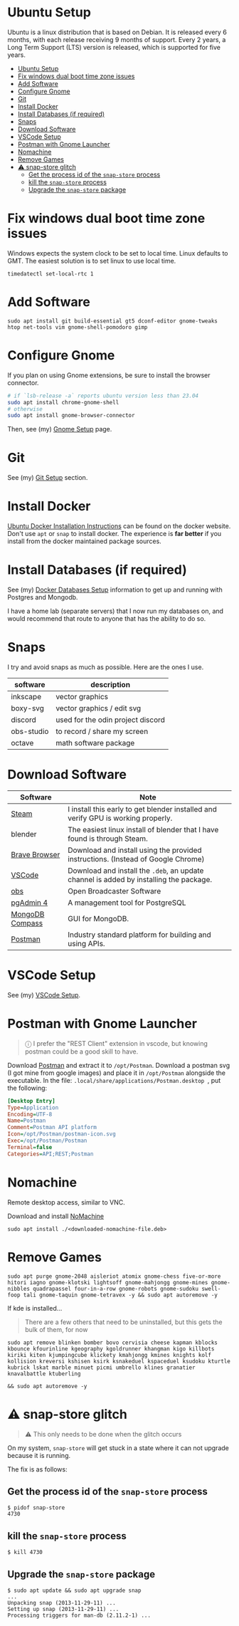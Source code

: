 # Ubuntu Setup

Ubuntu is a linux distribution that is based on Debian. It is released every 6 months, with each release receiving 9 months of support. Every 2 years, a Long Term Support (LTS) version is released, which is supported for five years.

- [Ubuntu Setup](#ubuntu-setup)
- [Fix windows dual boot time zone issues](#fix-windows-dual-boot-time-zone-issues)
- [Add Software](#add-software)
- [Configure Gnome](#configure-gnome)
- [Git](#git)
- [Install Docker](#install-docker)
- [Install Databases (if required)](#install-databases-if-required)
- [Snaps](#snaps)
- [Download Software](#download-software)
- [VSCode Setup](#vscode-setup)
- [Postman with Gnome Launcher](#postman-with-gnome-launcher)
- [Nomachine](#nomachine)
- [Remove Games](#remove-games)
- [⚠️ snap-store glitch](#️-snap-store-glitch)
  - [Get the process id of the `snap-store` process](#get-the-process-id-of-the-snap-store-process)
  - [kill the `snap-store` process](#kill-the-snap-store-process)
  - [Upgrade the `snap-store` package](#upgrade-the-snap-store-package)

# Fix windows dual boot time zone issues

Windows expects the system clock to be set to local time. Linux defaults to GMT. The easiest solution is to set linux to use local time.

```
timedatectl set-local-rtc 1
```

# Add Software

`sudo apt install git build-essential gt5 dconf-editor gnome-tweaks htop net-tools vim gnome-shell-pomodoro gimp`

# Configure Gnome

If you plan on using Gnome extensions, be sure to install the browser connector.

```bash
# if `lsb-release -a` reports ubuntu version less than 23.04
sudo apt install chrome-gnome-shell
# otherwise
sudo apt install gnome-browser-connector
```

Then, see (my) [Gnome Setup](./setup-gnome.md) page.

# Git

See (my) [Git Setup](./git.md#setup) section.

# Install Docker

[Ubuntu Docker Installation Instructions](https://docs.docker.com/engine/install/ubuntu/) can be found on the docker website. Don't use `apt` or `snap` to install docker. The experience is **far better** if you install from the docker maintained package sources.

# Install Databases (if required)

See (my) [Docker Databases Setup](./databases/Docker-Databases.md) information to get up and running with Postgres and Mongodb.

I have a home lab (separate servers) that I now run my databases on, and would recommend that route to anyone that has the ability to do so.

# Snaps

I try and avoid snaps as much as possible. Here are the ones I use.

| software   | description                       |
| ---------- | --------------------------------- |
| inkscape   | vector graphics                   |
| boxy-svg   | vector graphics / edit svg        |
| discord    | used for the odin project discord |
| obs-studio | to record / share my screen       |
| octave     | math software package             |

# Download Software

| Software                                                               | Note                                                                                   |
| ---------------------------------------------------------------------- | -------------------------------------------------------------------------------------- |
| [Steam](https://store.steampowered.com/about/)                         | I install this early to get blender installed and verify GPU is working properly.      |
| blender                                                                | The easiest linux install of blender that I have found is through Steam.               |
| [Brave Browser](https://brave.com/linux/#release-channel-installation) | Download and install using the provided instructions. (Instead of Google Chrome)       |
| [VSCode](https://code.visualstudio.com/)                               | Download and install the `.deb`, an update channel is added by installing the package. |
| [obs](https://obsproject.com/download#linux)                           | Open Broadcaster Software                                                              |
| [pgAdmin 4](https://www.pgadmin.org/)                                  | A management tool for PostgreSQL                                                       |
| [MongoDB Compass](https://www.mongodb.com/products/compass)            | GUI for MongoDB.                                                                       |
| [Postman](https://www.postman.com/downloads/)                          | Industry standard platform for building and using APIs.                                |

# VSCode Setup

See (my) [VSCode Setup](./setup-vscode.md).

# Postman with Gnome Launcher

> ⓘ I prefer the "REST Client" extension in vscode, but knowing postman could be a good skill to have.

Download [Postman](https://www.postman.com/downloads/) and extract it to `/opt/Postman`. Download a postman svg (I got mine from google images) and place it in `/opt/Postman` alongside the executable. In the file: `.local/share/applications/Postman.desktop `, put the following:

```ini
[Desktop Entry]
Type=Application
Encoding=UTF-8
Name=Postman
Comment=Postman API platform
Icon=/opt/Postman/postman-icon.svg
Exec=/opt/Postman/Postman
Terminal=false
Categories=API;REST;Postman
```

# Nomachine

Remote desktop access, similar to VNC.

Download and install [NoMachine](https://www.nomachine.com/)

`sudo apt install ./<downloaded-nomachine-file.deb>`

# Remove Games

```
sudo apt purge gnome-2048 aisleriot atomix gnome-chess five-or-more hitori iagno gnome-klotski lightsoff gnome-mahjongg gnome-mines gnome-nibbles quadrapassel four-in-a-row gnome-robots gnome-sudoku swell-foop tali gnome-taquin gnome-tetravex -y && sudo apt autoremove -y
```

If kde is installed...

> There are a few others that need to be uninstalled, but this gets the bulk of them, for now

```
sudo apt remove blinken bomber bovo cervisia cheese kapman kblocks kbounce kfourinline kgeography kgoldrunner khangman kigo killbots kiriki kiten kjumpingcube klickety kmahjongg kmines knights kolf kollision kreversi kshisen ksirk ksnakeduel kspaceduel ksudoku kturtle kubrick lskat marble minuet picmi umbrello klines granatier knavalbattle ktuberling

&& sudo apt autoremove -y
```

# ⚠️ snap-store glitch

> ⚠️ This only needs to be done when the glitch occurs

On my system, `snap-store` will get stuck in a state where it can not upgrade because it is running.

The fix is as follows:

## Get the process id of the `snap-store` process

```
$ pidof snap-store
4730
```

## kill the `snap-store` process

```
$ kill 4730
```

## Upgrade the `snap-store` package

```
$ sudo apt update && sudo apt upgrade snap
...
Unpacking snap (2013-11-29-11) ...
Setting up snap (2013-11-29-11) ...
Processing triggers for man-db (2.11.2-1) ...
```
